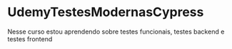 # UdemyTestesModernasCypress
Nesse curso estou aprendendo sobre testes funcionais, testes backend e testes frontend
